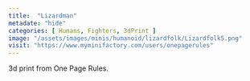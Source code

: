```yaml
---
title:  "Lizardman"
metadate: "hide"
categories: [ Humans, Fighters, 3dPrint ]
image: "/assets/images/minis/humanoid/lizardfolk/Lizardfolk5.png"
visit: "https://www.myminifactory.com/users/onepagerules"
---
```

3d print from One Page Rules.